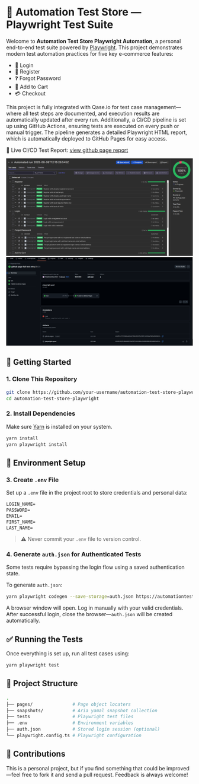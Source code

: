 # 🧪 Automation Test Store — Playwright Test Suite

Welcome to **Automation Test Store Playwright Automation**, a personal end-to-end test suite powered by [Playwright](https://playwright.dev/). This project demonstrates modern test automation practices for five key e-commerce features:
- 🔐 Login  
- 🧍 Register  
- ❓ Forgot Password  
- 🛒 Add to Cart  
- 💳 Checkout  

This project is fully integrated with Qase.io for test case management—where all test steps are documented, and execution results are automatically updated after every run.
Additionally, a CI/CD pipeline is set up using GitHub Actions, ensuring tests are executed on every push or manual trigger. The pipeline generates a detailed Playwright HTML report, which is automatically deployed to GitHub Pages for easy access.

📄 Live CI/CD Test Report: [view github page report](https://irfanplazuardi.github.io/automationteststore/)

![qase report](snapshots/qase-report.png)
![github actions](snapshots/github-action.png)

## 🚀 Getting Started

### 1. Clone This Repository

```bash
git clone https://github.com/your-username/automation-test-store-playwright.git
cd automation-test-store-playwright
```

### 2. Install Dependencies

Make sure [Yarn](https://classic.yarnpkg.com/lang/en/docs/install/#debian-stable) is installed on your system.

```bash
yarn install
yarn playwright install
```

## 🔐 Environment Setup

### 3. Create `.env` File

Set up a `.env` file in the project root to store credentials and personal data:

```env
LOGIN_NAME=
PASSWORD=
EMAIL=
FIRST_NAME=
LAST_NAME=
```

> ⚠️ Never commit your `.env` file to version control.

### 4. Generate `auth.json` for Authenticated Tests

Some tests require bypassing the login flow using a saved authentication state.

To generate `auth.json`:

```bash
yarn playwright codegen --save-storage=auth.json https://automationteststore.com
```

A browser window will open. Log in manually with your valid credentials. After successful login, close the browser—`auth.json` will be created automatically.

## ✅ Running the Tests

Once everything is set up, run all test cases using:

```bash
yarn playwright test
```

## 📁 Project Structure

```bash
.
├── pages/               # Page object locaters
├── snapshots/           # Aria yamal snapshot collection
├── tests                # Playwright test files
├── .env                 # Environment variables
├── auth.json            # Stored login session (optional)
└── playwright.config.ts # Playwright configuration
```

## 🤝 Contributions

This is a personal project, but if you find something that could be improved—feel free to fork it and send a pull request. Feedback is always welcome!